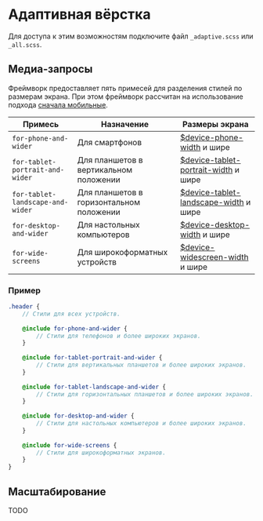 # Адаптивная вёрстка

Для доступа к этим возможностям подключите файл `_adaptive.scss` или `_all.scss`.

## Медиа-запросы

Фреймворк предоставляет пять примесей для разделения стилей по размерам экрана. При этом фреймворк
рассчитан на использование подхода
[сначала мобильные](https://ru.wikipedia.org/wiki/Адаптивный_веб-дизайн#.D0.A1.D0.BD.D0.B0.D1.87.D0.B0.D0.BB.D0.B0_.D0.BC.D0.BE.D0.B1.D0.B8.D0.BB.D1.8C.D0.BD.D1.8B.D0.B5_.28.C2.ABMobile_first.C2.BB.29).

Примесь                          | Назначение                               | Размеры экрана
---------------------------------|------------------------------------------|---------------
`for-phone-and-wider`            | Для смартфонов                           | [$device-phone-width](settings.ru.md#Размеры-устройств) и шире
`for-tablet-portrait-and-wider`  | Для планшетов в вертикальном положении   | [$device-tablet-portrait-width](settings.ru.md#Размеры-устройств) и шире
`for-tablet-landscape-and-wider` | Для планшетов в горизонтальном положении | [$device-tablet-landscape-width](settings.ru.md#Размеры-устройств) и шире
`for-desktop-and-wider`          | Для настольных компьютеров               | [$device-desktop-width](settings.ru.md#Размеры-устройств) и шире
`for-wide-screens`               | Для широкоформатных устройств            | [$device-widescreen-width](settings.ru.md#Размеры-устройств) и шире

### Пример

```scss
.header {
    // Стили для всех устройств.
    
    @include for-phone-and-wider {
        // Стили для телефонов и более широких экранов.
    }
    
    @include for-tablet-portrait-and-wider {
        // Стили для вертикальных планшетов и более широких экранов.
    }
    
    @include for-tablet-landscape-and-wider {
        // Стили для горизонтальных планшетов и более широких экранов.
    }
    
    @include for-desktop-and-wider {
        // Стили для настольных компьютеров и более широких экранов.
    }
    
    @include for-wide-screens {
        // Стили для широкоформатных экранов.
    }
}
```

## Масштабирование

TODO
